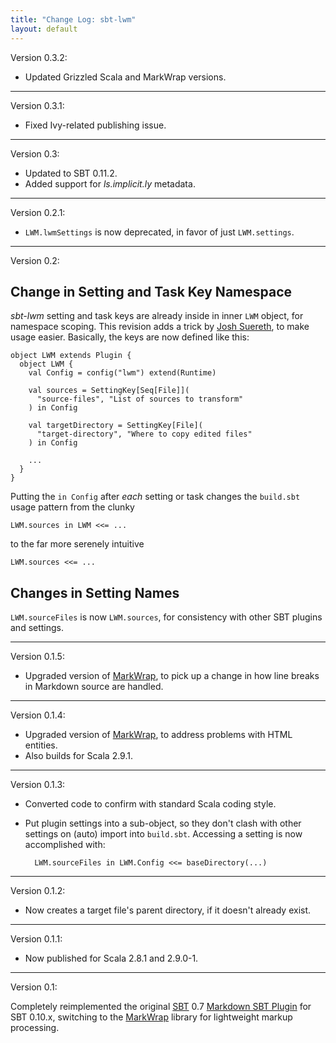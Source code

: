 ```yaml
---
title: "Change Log: sbt-lwm"
layout: default
---
```


Version 0.3.2:

* Updated Grizzled Scala and MarkWrap versions.

----

Version 0.3.1:

* Fixed Ivy-related publishing issue.

----

Version 0.3:

* Updated to SBT 0.11.2.
* Added support for *ls.implicit.ly* metadata.

----

Version 0.2.1:

* `LWM.lwmSettings` is now deprecated, in favor of just `LWM.settings`.

----

Version 0.2:

## Change in Setting and Task Key Namespace

*sbt-lwm* setting and task keys are already inside in inner `LWM` object,
for namespace scoping. This revision adds a trick by [Josh Suereth][], to make
usage easier. Basically, the keys are now defined like this:

    object LWM extends Plugin {
      object LWM {
        val Config = config("lwm") extend(Runtime)

        val sources = SettingKey[Seq[File]](
          "source-files", "List of sources to transform"
        ) in Config
    
        val targetDirectory = SettingKey[File](
          "target-directory", "Where to copy edited files"
        ) in Config

        ...
      }
    }

Putting the `in Config` after *each* setting or task changes the `build.sbt`
usage pattern from the clunky

    LWM.sources in LWM <<= ...

to the far more serenely intuitive

    LWM.sources <<= ...

[Josh Suereth]: http://suereth.blogspot.com/

## Changes in Setting Names

`LWM.sourceFiles` is now `LWM.sources`, for consistency with other SBT plugins
and settings.

----

Version 0.1.5:

* Upgraded version of [MarkWrap][], to pick up a change in how line breaks
  in Markdown source are handled.

----

Version 0.1.4:

* Upgraded version of [MarkWrap][], to address problems with HTML entities.
* Also builds for Scala 2.9.1.

[MarkWrap]: http://software.clapper.org/markwrap/

----

Version 0.1.3:

* Converted code to confirm with standard Scala coding style.

* Put plugin settings into a sub-object, so they don't clash with
  other settings on (auto) import into `build.sbt`. Accessing a setting
  is now accomplished with:

        LWM.sourceFiles in LWM.Config <<= baseDirectory(...)

----

Version 0.1.2:

* Now creates a target file's parent directory, if it doesn't already exist.

----

Version 0.1.1:

* Now published for Scala 2.8.1 and 2.9.0-1.

----

Version 0.1:

Completely reimplemented the original [SBT][] 0.7
[Markdown SBT Plugin][] for SBT 0.10.x, switching to the
[MarkWrap][] library for lightweight markup processing.

[MarkWrap]: http://software.clapper.org/markwrap/
[Markdown SBT Plugin]: http://software.clapper.org/sbt-plugins/markdown.html
[SBT]: https://github.com/harrah/xsbt
